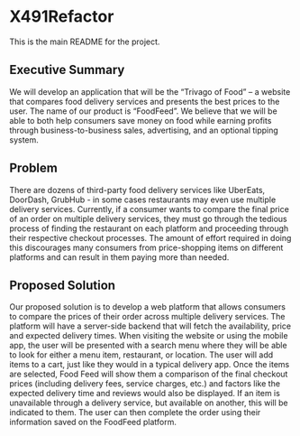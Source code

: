 # X491Refactor

This is the main README for the project.


## Executive Summary 

We will develop an application that will be the “Trivago of Food” – a website that compares food delivery services and presents the best prices to the user. The name of our product is “FoodFeed”. We believe that we will be able to both help consumers save money on food while earning profits through business-to-business sales, advertising, and an optional tipping system.  

## Problem 

There are dozens of third-party food delivery services like UberEats, DoorDash, GrubHub - in some cases restaurants may even use multiple delivery services. Currently, if a consumer wants to compare the final price of an order on multiple delivery services, they must go through the tedious process of finding the restaurant on each platform and proceeding through their respective checkout processes. The amount of effort required in doing this discourages many consumers from price-shopping items on different platforms and can result in them paying more than needed. 

## Proposed Solution 

Our proposed solution is to develop a web platform that allows consumers to compare the prices of their order across multiple delivery services. The platform will have a server-side backend that will fetch the availability, price and expected delivery times.  When visiting the website or using the mobile app, the user will be presented with a search menu where they will be able to look for either a menu item, restaurant, or location. The user will add items to a cart, just like they would in a typical delivery app. Once the items are selected, Food Feed will show them a comparison of the final checkout prices (including delivery fees, service charges, etc.) and factors like the expected delivery time and reviews would also be displayed. If an item is unavailable through a delivery service, but available on another, this will be indicated to them. The user can then complete the order using their information saved on the FoodFeed platform. 